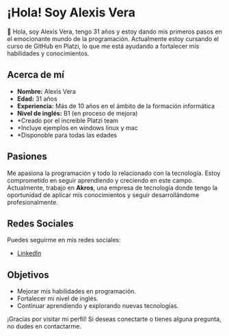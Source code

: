 # ¡Hola! Soy Alexis Vera


👋 Hola, soy Alexis Vera, tengo 31 años y estoy dando mis primeros pasos en el emocionante mundo de la programación. Actualmente estoy cursando el curso de GitHub en Platzi, lo que me está ayudando a fortalecer mis habilidades y conocimientos.

## Acerca de mí

- **Nombre:** Alexis Vera
- **Edad:** 31 años
- **Experiencia:** Más de 10 años en el ámbito de la formación informática
- **Nivel de inglés:** B1 (en proceso de mejora)
- *Creado por el increible Platzi team
- *Incluye  ejemplos en windows linux y mac
- *Disponoble para todas las edades


## Pasiones

Me apasiona la programación y todo lo relacionado con la tecnología. Estoy comprometido en seguir aprendiendo y creciendo en este campo. Actualmente, trabajo en **Akros**, una empresa de tecnología donde tengo la oportunidad de aplicar mis conocimientos y seguir desarrollándome profesionalmente.

## Redes Sociales

Puedes seguirme en mis redes sociales:

- [LinkedIn](https://www.linkedin.com/in/alexisveras/)

## Objetivos

- Mejorar mis habilidades en programación.
- Fortalecer mi nivel de inglés.
- Continuar aprendiendo y explorando nuevas tecnologías.

¡Gracias por visitar mi perfil! Si deseas conectarte o tienes alguna pregunta, no dudes en contactarme.
